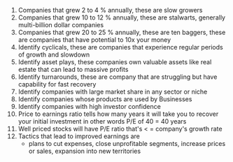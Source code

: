 1. Companies that grew 2 to 4 % annually, these are slow growers
2. Companies that grew 10 to 12 % annually, these are stalwarts, generally multi-billion dollar companies
3. Companies that grew 20 to 25 % annually, these are ten baggers, these are companies that have potential to 10x your money
4. Identify cyclicals, these are companies that experience regular periods of growth and slowdown 
5. Identify asset plays, these companies own valuable assets like real estate that can lead to massive profits
6. Identify turnarounds, these are company that are struggling but have capability for fast recovery
7. Identify companies with large market share in any sector or niche
8. Identify companies whose products are used by Businesses
9. Identify companies with high investor confidence
10. Price to earnings ratio tells how many years it will take you to recover your initial investment in other words P/E of 40 = 40 years
11. Well priced stocks will have P/E ratio that's < = company's growth rate
12. Tactics that lead to improved earnings are 
	- plans to cut expenses, close unprofitable segments, increase prices or sales, expansion into new territories 